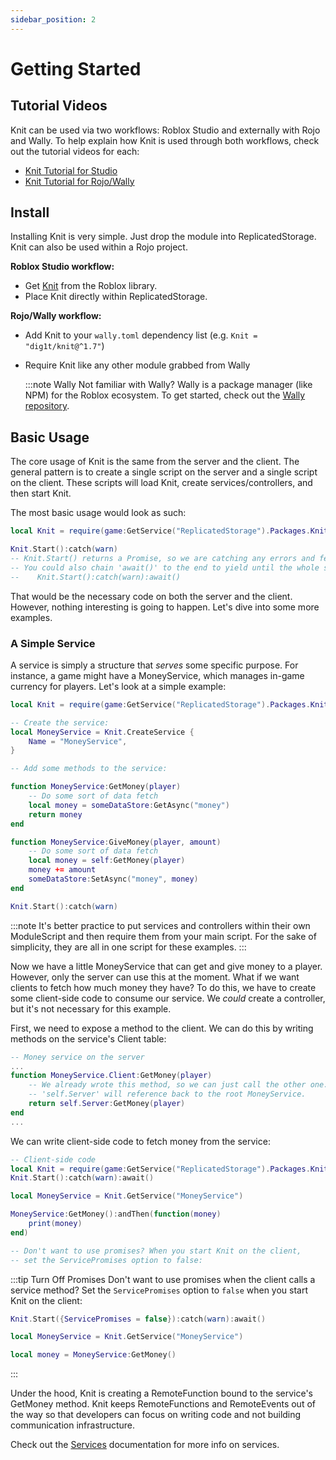 ```yaml
---
sidebar_position: 2
---
```


# Getting Started

## Tutorial Videos

Knit can be used via two workflows: Roblox Studio and externally with Rojo and Wally. To help explain how Knit is used through both workflows, check out the tutorial videos for each:

- [Knit Tutorial for Studio](https://youtu.be/0Ty2ojfdOnA)
- [Knit Tutorial for Rojo/Wally](https://youtu.be/tgndvNQ5agA)

## Install

Installing Knit is very simple. Just drop the module into ReplicatedStorage. Knit can also be used within a Rojo project.

**Roblox Studio workflow:**

- Get [Knit](https://www.roblox.com/library/5530714855/Knit) from the Roblox library.
- Place Knit directly within ReplicatedStorage.

**Rojo/Wally workflow:**

- Add Knit to your `wally.toml` dependency list (e.g. `Knit = "dig1t/knit@^1.7"`)
- Require Knit like any other module grabbed from Wally

	:::note Wally
	Not familiar with Wally? Wally is a package manager (like NPM) for the Roblox ecosystem.
	To get started, check out the [Wally repository](https://github.com/UpliftGames/wally).

## Basic Usage

The core usage of Knit is the same from the server and the client. The general pattern is to create a single script on the server and a single script on the client. These scripts will load Knit, create services/controllers, and then start Knit.

The most basic usage would look as such:

```lua
local Knit = require(game:GetService("ReplicatedStorage").Packages.Knit)

Knit.Start():catch(warn)
-- Knit.Start() returns a Promise, so we are catching any errors and feeding it to the built-in 'warn' function
-- You could also chain 'await()' to the end to yield until the whole sequence is completed:
--    Knit.Start():catch(warn):await()
```

That would be the necessary code on both the server and the client. However, nothing interesting is going to happen. Let's dive into some more examples.

### A Simple Service

A service is simply a structure that _serves_ some specific purpose. For instance, a game might have a MoneyService, which manages in-game currency for players. Let's look at a simple example:

```lua
local Knit = require(game:GetService("ReplicatedStorage").Packages.Knit)

-- Create the service:
local MoneyService = Knit.CreateService {
	Name = "MoneyService",
}

-- Add some methods to the service:

function MoneyService:GetMoney(player)
	-- Do some sort of data fetch
	local money = someDataStore:GetAsync("money")
	return money
end

function MoneyService:GiveMoney(player, amount)
	-- Do some sort of data fetch
	local money = self:GetMoney(player)
	money += amount
	someDataStore:SetAsync("money", money)
end

Knit.Start():catch(warn)
```

:::note
It's better practice to put services and controllers within their own ModuleScript and then require them from your main script. For the sake of simplicity, they are all in one script for these examples.
:::

Now we have a little MoneyService that can get and give money to a player. However, only the server can use this at the moment. What if we want clients to fetch how much money they have? To do this, we have to create some client-side code to consume our service. We _could_ create a controller, but it's not necessary for this example.

First, we need to expose a method to the client. We can do this by writing methods on the service's Client table:

```lua
-- Money service on the server
...
function MoneyService.Client:GetMoney(player)
	-- We already wrote this method, so we can just call the other one.
	-- 'self.Server' will reference back to the root MoneyService.
	return self.Server:GetMoney(player)
end
...
```

We can write client-side code to fetch money from the service:

```lua
-- Client-side code
local Knit = require(game:GetService("ReplicatedStorage").Packages.Knit)
Knit.Start():catch(warn):await()

local MoneyService = Knit.GetService("MoneyService")

MoneyService:GetMoney():andThen(function(money)
	print(money)
end)

-- Don't want to use promises? When you start Knit on the client,
-- set the ServicePromises option to false:
```

:::tip Turn Off Promises
Don't want to use promises when the client calls a service method? Set the `ServicePromises` option to `false` when you start Knit on the client:
```lua
Knit.Start({ServicePromises = false}):catch(warn):await()

local MoneyService = Knit.GetService("MoneyService")

local money = MoneyService:GetMoney()
```
:::

Under the hood, Knit is creating a RemoteFunction bound to the service's GetMoney method. Knit keeps RemoteFunctions and RemoteEvents out of the way so that developers can focus on writing code and not building communication infrastructure.

Check out the [Services](services.md) documentation for more info on services.
